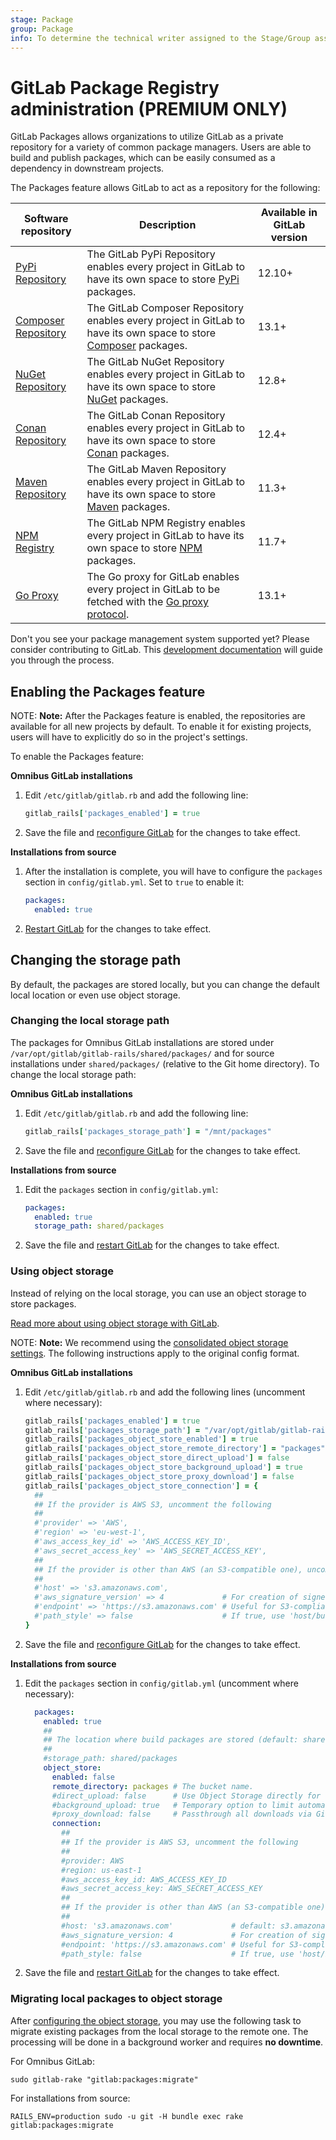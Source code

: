 ```yaml
---
stage: Package
group: Package
info: To determine the technical writer assigned to the Stage/Group associated with this page, see https://about.gitlab.com/handbook/engineering/ux/technical-writing/#designated-technical-writers
---
```


# GitLab Package Registry administration **(PREMIUM ONLY)**

GitLab Packages allows organizations to utilize GitLab as a private repository
for a variety of common package managers. Users are able to build and publish
packages, which can be easily consumed as a dependency in downstream projects.

The Packages feature allows GitLab to act as a repository for the following:

| Software repository | Description | Available in GitLab version |
| ------------------- | ----------- | --------------------------- |
| [PyPi Repository](../../user/packages/pypi_repository/index.md) | The GitLab PyPi Repository enables every project in GitLab to have its own space to store [PyPi](https://pypi.org/) packages. | 12.10+ |
| [Composer Repository](../../user/packages/composer_repository/index.md) | The GitLab Composer Repository enables every project in GitLab to have its own space to store [Composer](https://getcomposer.org/) packages. | 13.1+ |
| [NuGet Repository](../../user/packages/nuget_repository/index.md) | The GitLab NuGet Repository enables every project in GitLab to have its own space to store [NuGet](https://www.nuget.org/) packages. | 12.8+ |
| [Conan Repository](../../user/packages/conan_repository/index.md) | The GitLab Conan Repository enables every project in GitLab to have its own space to store [Conan](https://conan.io/) packages. | 12.4+ |
| [Maven Repository](../../user/packages/maven_repository/index.md) | The GitLab Maven Repository enables every project in GitLab to have its own space to store [Maven](https://maven.apache.org/) packages. | 11.3+ |
| [NPM Registry](../../user/packages/npm_registry/index.md)   | The GitLab NPM Registry enables every project in GitLab to have its own space to store [NPM](https://www.npmjs.com/) packages. | 11.7+ |
| [Go Proxy](../../user/packages/go_proxy/index.md) | The Go proxy for GitLab enables every project in GitLab to be fetched with the [Go proxy protocol](https://proxy.golang.org/). | 13.1+ |

Don't you see your package management system supported yet?
Please consider contributing
to GitLab. This [development documentation](../../development/packages.md) will guide you through the process.

## Enabling the Packages feature

NOTE: **Note:**
After the Packages feature is enabled, the repositories are available
for all new projects by default. To enable it for existing projects, users will
have to explicitly do so in the project's settings.

To enable the Packages feature:

**Omnibus GitLab installations**

1. Edit `/etc/gitlab/gitlab.rb` and add the following line:

   ```ruby
   gitlab_rails['packages_enabled'] = true
   ```

1. Save the file and [reconfigure GitLab](../restart_gitlab.md#omnibus-gitlab-reconfigure "How to reconfigure Omnibus GitLab") for the changes to take effect.

**Installations from source**

1. After the installation is complete, you will have to configure the `packages`
   section in `config/gitlab.yml`. Set to `true` to enable it:

   ```yaml
   packages:
     enabled: true
   ```

1. [Restart GitLab](../restart_gitlab.md#omnibus-gitlab-reconfigure "How to reconfigure Omnibus GitLab") for the changes to take effect.

## Changing the storage path

By default, the packages are stored locally, but you can change the default
local location or even use object storage.

### Changing the local storage path

The packages for Omnibus GitLab installations are stored under
`/var/opt/gitlab/gitlab-rails/shared/packages/` and for source
installations under `shared/packages/` (relative to the Git home directory).
To change the local storage path:

**Omnibus GitLab installations**

1. Edit `/etc/gitlab/gitlab.rb` and add the following line:

   ```ruby
   gitlab_rails['packages_storage_path'] = "/mnt/packages"
   ```

1. Save the file and [reconfigure GitLab](../restart_gitlab.md#omnibus-gitlab-reconfigure)
   for the changes to take effect.

**Installations from source**

1. Edit the `packages` section in `config/gitlab.yml`:

   ```yaml
   packages:
     enabled: true
     storage_path: shared/packages
   ```

1. Save the file and [restart GitLab](../restart_gitlab.md#installations-from-source) for the changes to take effect.

### Using object storage

Instead of relying on the local storage, you can use an object storage to
store packages.

[Read more about using object storage with GitLab](../object_storage.md).

NOTE: **Note:**
We recommend using the [consolidated object storage settings](../object_storage.md#consolidated-object-storage-configuration). The following instructions apply to the original config format.

**Omnibus GitLab installations**

1. Edit `/etc/gitlab/gitlab.rb` and add the following lines (uncomment where
   necessary):

   ```ruby
   gitlab_rails['packages_enabled'] = true
   gitlab_rails['packages_storage_path'] = "/var/opt/gitlab/gitlab-rails/shared/packages"
   gitlab_rails['packages_object_store_enabled'] = true
   gitlab_rails['packages_object_store_remote_directory'] = "packages" # The bucket name.
   gitlab_rails['packages_object_store_direct_upload'] = false         # Use Object Storage directly for uploads instead of background uploads if enabled (Default: false).
   gitlab_rails['packages_object_store_background_upload'] = true      # Temporary option to limit automatic upload (Default: true).
   gitlab_rails['packages_object_store_proxy_download'] = false        # Passthrough all downloads via GitLab instead of using Redirects to Object Storage.
   gitlab_rails['packages_object_store_connection'] = {
     ##
     ## If the provider is AWS S3, uncomment the following
     ##
     #'provider' => 'AWS',
     #'region' => 'eu-west-1',
     #'aws_access_key_id' => 'AWS_ACCESS_KEY_ID',
     #'aws_secret_access_key' => 'AWS_SECRET_ACCESS_KEY',
     ##
     ## If the provider is other than AWS (an S3-compatible one), uncomment the following
     ##
     #'host' => 's3.amazonaws.com',
     #'aws_signature_version' => 4             # For creation of signed URLs. Set to 2 if provider does not support v4.
     #'endpoint' => 'https://s3.amazonaws.com' # Useful for S3-compliant services such as DigitalOcean Spaces.
     #'path_style' => false                    # If true, use 'host/bucket_name/object' instead of 'bucket_name.host/object'.
   }
   ```

1. Save the file and [reconfigure GitLab](../restart_gitlab.md#omnibus-gitlab-reconfigure)
   for the changes to take effect.

**Installations from source**

1. Edit the `packages` section in `config/gitlab.yml` (uncomment where necessary):

   ```yaml
     packages:
       enabled: true
       ##
       ## The location where build packages are stored (default: shared/packages).
       ##
       #storage_path: shared/packages
       object_store:
         enabled: false
         remote_directory: packages # The bucket name.
         #direct_upload: false      # Use Object Storage directly for uploads instead of background uploads if enabled (Default: false).
         #background_upload: true   # Temporary option to limit automatic upload (Default: true).
         #proxy_download: false     # Passthrough all downloads via GitLab instead of using Redirects to Object Storage.
         connection:
           ##
           ## If the provider is AWS S3, uncomment the following
           ##
           #provider: AWS
           #region: us-east-1
           #aws_access_key_id: AWS_ACCESS_KEY_ID
           #aws_secret_access_key: AWS_SECRET_ACCESS_KEY
           ##
           ## If the provider is other than AWS (an S3-compatible one), uncomment the following
           ##
           #host: 's3.amazonaws.com'             # default: s3.amazonaws.com.
           #aws_signature_version: 4             # For creation of signed URLs. Set to 2 if provider does not support v4.
           #endpoint: 'https://s3.amazonaws.com' # Useful for S3-compliant services such as DigitalOcean Spaces.
           #path_style: false                    # If true, use 'host/bucket_name/object' instead of 'bucket_name.host/object'.
   ```

1. Save the file and [restart GitLab](../restart_gitlab.md#installations-from-source) for the changes to take effect.

### Migrating local packages to object storage

After [configuring the object storage](#using-object-storage), you may use the
following task to migrate existing packages from the local storage to the remote one.
The processing will be done in a background worker and requires **no downtime**.

For Omnibus GitLab:

```shell
sudo gitlab-rake "gitlab:packages:migrate"
```

For installations from source:

```shell
RAILS_ENV=production sudo -u git -H bundle exec rake gitlab:packages:migrate
```
